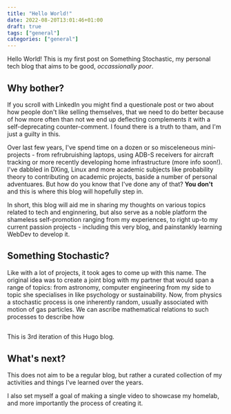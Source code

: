 ```yaml
---
title: "Hello World!"
date: 2022-08-20T13:01:46+01:00
draft: true
tags: ["general"]
categories: ["general"]
---
```


Hello World! This is my first post on Something Stochastic, my personal tech blog that aims to be good, _occassionally poor_.

## Why bother?

If you scroll with LinkedIn you might find a questionale post or two about how people don't like selling themselves, that we need to do better because of how more often than not we end up deflecting complements it with a self-deprecating counter-comment. I found there is a truth to tham, and I'm just a guilty in this.

Over last few years, I've spend time on a dozen or so misceleneous mini-projects - from refrubruishing laptops, using ADB-S receivers for aircraft tracking or more recently developing home infrastructure (more info soon!). I've dabbled in DXing, Linux and more academic subjects like probability theory to contributing on academic projects, baside a number of personal adventuares. But how do you know that I've done any of that? **You don't** and this is where this blog will hopefully step in.

In short, this blog will aid me in sharing my thoughts on various topics related to tech and enginnering, but also serve as a noble platform the shameless self-promotion ranging from my experiences, to right up-to my current passion projects - including this very blog, and painstankly learning WebDev to develop it.

## Something Stochastic?

Like with a lot of projects, it took ages to come up with this name. The original idea was to create a joint blog with my partner that would span a range of topics: from astronomy, computer engineering from my side to topic she specialises in like psychology or sustainability. Now, from physics a stochastic process is one inherently random, usually associated with motion of gas particles. We can ascribe mathematical relations to such processes to describe how

## 

This is 3rd iteration of this Hugo blog.

## What's next?

This does not aim to be a regular blog, but rather a curated collection of my activities and things I've learned over the years. 

I also set myself a goal of making a single video to showcase my homelab, and more importantly the process of creating it.